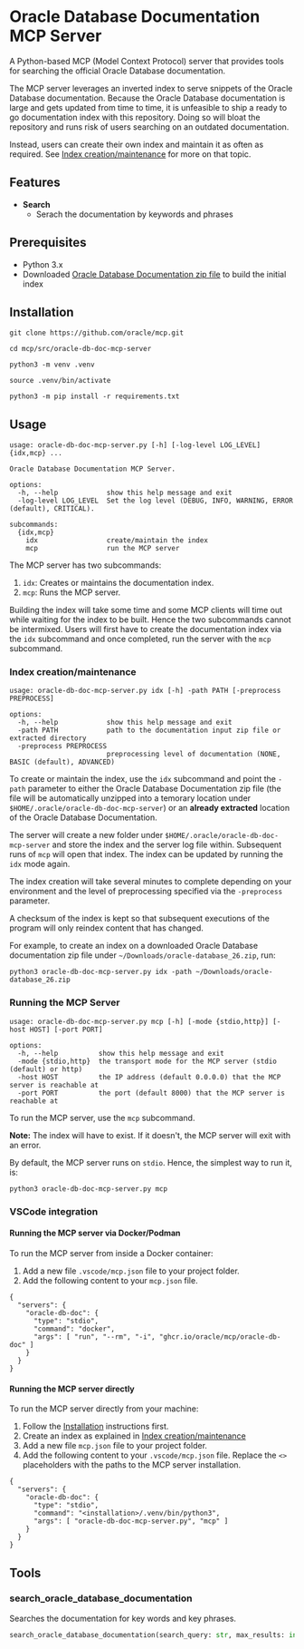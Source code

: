 # Oracle Database Documentation MCP Server

A Python-based MCP (Model Context Protocol) server that provides tools for searching the official Oracle Database documentation.

The MCP server leverages an inverted index to serve snippets of the Oracle Database documentation. Because the Oracle Database documentation is large and gets updated from time to time, it is unfeasible to ship a ready to go documentation index with this repository. Doing so will bloat the repository and runs risk of users searching on an outdated documentation.

Instead, users can create their own index and maintain it as often as required. See [Index creation/maintenance](#index-creationmaintenance) for more on that topic.

## Features

- **Search**
  - Serach the documentation by keywords and phrases

## Prerequisites

- Python 3.x
- Downloaded [Oracle Database Documentation zip file](https://docs.oracle.com/en/database/oracle/oracle-database/26/zip/oracle-database_26.zip) to build the initial index

## Installation

```console
git clone https://github.com/oracle/mcp.git

cd mcp/src/oracle-db-doc-mcp-server

python3 -m venv .venv

source .venv/bin/activate

python3 -m pip install -r requirements.txt
```

## Usage

```console
usage: oracle-db-doc-mcp-server.py [-h] [-log-level LOG_LEVEL] {idx,mcp} ...

Oracle Database Documentation MCP Server.

options:
  -h, --help            show this help message and exit
  -log-level LOG_LEVEL  Set the log level (DEBUG, INFO, WARNING, ERROR (default), CRITICAL).

subcommands:
  {idx,mcp}
    idx                 create/maintain the index
    mcp                 run the MCP server
```

The MCP server has two subcommands:

1. `idx`: Creates or maintains the documentation index.
2. `mcp`: Runs the MCP server.

Building the index will take some time and some MCP clients will time out while waiting for the index to be built. Hence the two subcommands cannot be intermixed. Users will first have to create the documentation index via the `idx` subcommand and once completed, run the server with the `mcp` subcommand.

### Index creation/maintenance

```console
usage: oracle-db-doc-mcp-server.py idx [-h] -path PATH [-preprocess PREPROCESS]

options:
  -h, --help            show this help message and exit
  -path PATH            path to the documentation input zip file or extracted directory
  -preprocess PREPROCESS
                        preprocessing level of documentation (NONE, BASIC (default), ADVANCED)
```

To create or maintain the index, use the `idx` subcommand and point the `-path` parameter to either the Oracle Database Documentation zip file (the file will be automatically unzipped into a temorary location under `$HOME/.oracle/oracle-db-doc-mcp-server`) or an **already extracted** location of the Oracle Database Documentation.

The server will create a new folder under `$HOME/.oracle/oracle-db-doc-mcp-server` and store the index and the server log file within. Subsequent runs of `mcp` will open that index. The index can be updated by running the `idx` mode again.

The index creation will take several minutes to complete depending on your environment and the level of preprocessing specified via the `-preprocess` parameter.

A checksum of the index is kept so that subsequent executions of the program will only reindex content that has changed.

For example, to create an index on a downloaded Oracle Database documentation zip file under `~/Downloads/oracle-database_26.zip`, run:

```console
python3 oracle-db-doc-mcp-server.py idx -path ~/Downloads/oracle-database_26.zip
```

### Running the MCP Server

```console
usage: oracle-db-doc-mcp-server.py mcp [-h] [-mode {stdio,http}] [-host HOST] [-port PORT]

options:
  -h, --help          show this help message and exit
  -mode {stdio,http}  the transport mode for the MCP server (stdio (default) or http)
  -host HOST          the IP address (default 0.0.0.0) that the MCP server is reachable at
  -port PORT          the port (default 8000) that the MCP server is reachable at
```

To run the MCP server, use the `mcp` subcommand.

**Note:** The index will have to exist. If it doesn't, the MCP server will exit with an error.

By default, the MCP server runs on `stdio`. Hence, the simplest way to run it, is:

```console
python3 oracle-db-doc-mcp-server.py mcp
```

### VSCode integration

#### Running the MCP server via Docker/Podman

To run the MCP server from inside a Docker container:

1. Add a new file `.vscode/mcp.json` file to your project folder.
2. Add the following content to your `mcp.json` file.

```
{
  "servers": {
    "oracle-db-doc": {
      "type": "stdio",
      "command": "docker",
      "args": [ "run", "--rm", "-i", "ghcr.io/oracle/mcp/oracle-db-doc" ]
    }
  }
}
```

#### Running the MCP server directly

To run the MCP server directly from your machine:

1. Follow the [Installation](#installation) instructions first.
2. Create an index as explained in [Index creation/maintenance](#index-creationmaintenance)
3. Add a new file `mcp.json` file to your project folder.
4. Add the following content to your `.vscode/mcp.json` file. Replace the `<>` placeholders with the paths to the MCP server installation.

```
{
  "servers": {
    "oracle-db-doc": {
      "type": "stdio",
      "command": "<installation>/.venv/bin/python3",
      "args": [ "oracle-db-doc-mcp-server.py", "mcp" ]
    }
  }
}
```

## Tools

### search_oracle_database_documentation

Searches the documentation for key words and key phrases.

```python
search_oracle_database_documentation(search_query: str, max_results: int) -> list[str]:
```
